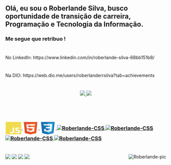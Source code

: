 ##  Olá, eu sou o Roberlande Silva, busco oportunidade de transição de carreira, Programação e Tecnologia da Informação.
### Me segue que retribuo !
<h1 dir="auto"></h1>
                       No LinkedIn:  https://www.linkedin.com/in/roberlande-silva-68bb151b8/
                       <h1 dir="auto"></h1>                                                                                                                                                                                                                                                                                                               
                            Na DIO:  https://web.dio.me/users/roberlanderrsilva?tab=achievements
                            <h1 dir="auto"></h1>
                            <h1 dir="auto"></h1>
              

<div align="center">
  <a href="https://github.com/Roberlanderrsilva">
  <img height="200em" src="https://github-readme-stats.vercel.app/api?username=Roberlanderrsilva&show_icons=true&theme=GitHubDracula&include_all_commits=true&count_private=true"/>
  <img height="200em" src="https://github-readme-stats.vercel.app/api/top-langs/?username=Roberlanderrsilva&layout=compact&langs_count=7&theme=GitHub Dracula"/>
</div>
<h1 dir="auto"></h1>
  <h1 dir="auto"></h1>
<div style="display: inline_block"><br>
  
  <h3><img align="center" line-height= "100" alt="Roberlande-Js"  height="40" width="50" src="https://raw.githubusercontent.com/devicons/devicon/master/icons/javascript/javascript-plain.svg">
  
   <img align="center" alt="Roberlande-HTML" height="40" width="50" src="https://raw.githubusercontent.com/devicons/devicon/master/icons/html5/html5-original.svg">
   <img align="center" alt="Roberlande-CSS" height="40" width="50" line-height= "10" src="https://raw.githubusercontent.com/devicons/devicon/master/icons/css3/css3-original.svg">
   <img align="center" alt="Roberlande-CSS" height="40" width="50" line-height= "10" src="https://img.icons8.com/color/48/undefined/git.png"/>
   <img align="center" alt="Roberlande-CSS" height="40" width="50" line-height= "10" src="https://img.icons8.com/color/48/undefined/linux--v1.png"/>
   <img align="center" alt="Roberlande-CSS" height="40" width="50" line-height= "10" src="https://img.icons8.com/color/48/undefined/ubuntu--v1.png"/>
    <img align="center" alt="Roberlande-CSS" height="40" width="50" line-height= "10" src="https://img.icons8.com/color/48/undefined/windows-logo.png"/>
  </div>  
  
  <h1 dir="auto"></h1>
   <h1 dir="auto"></h1>
  
  <div>
     <a href = "mailto:roberlanderrsilva@gmail.com"><img src="https://img.shields.io/badge/-Gmail-%23333?style=for-the-badge&logo=gmail&logoColor=white" target="_blank"></a>
     <a href="https://www.linkedin.com/in/roberlande-silva-68bb151b8/" target="_blank"><img src="https://img.shields.io/badge/-LinkedIn-%230077B5?style=for-the-badge&logo=linkedin&logoColor=white" target="_blank"></a> 
     <a href="https://www.instagram.com/roberlandedasilva/" target="_blank"><img src="https://img.shields.io/badge/-Instagram-%23E4405F?style=for-the-badge&logo=instagram&logoColor=white" target="_blank"></a>
     <a href="https://discord.com/channels/@me/948042186321166366" target="_blank"><img src="https://img.shields.io/badge/Discord-7289DA?style=for-the-badge&logo=discord&logoColor=white" target="_blank"></a> 
    <img align="right" alt="Roberlande-pic" height="300" src=https://sdk.bitmoji.com/render/panel/a3be7021-1e41-4872-9df9-cef7d0b284f2-4a4175b5-e222-428c-84c1-9d43a451465e-v1.png?transparent=1&palette=11 - style="max-width: 100%;">
    
    
  </div>
                                                                                                                                                                                                                                                                                                                                                                                                                  
